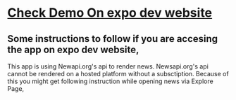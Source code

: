 # [Check Demo On expo dev website](https://snack.expo.dev/@bhagi/main-project-crypto)

## Some instructions to follow if you are accesing the app on expo dev website,

This app is using Newapi.org's api to render news. 
Newsapi.org's api cannot be rendered on a hosted platform without a subsctiption. 
Because of this you might get following instruction while opening news via Explore Page,
